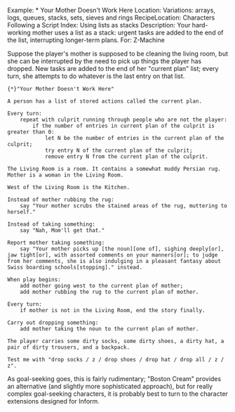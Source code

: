 Example: * Your Mother Doesn't Work Here
Location: Variations: arrays, logs, queues, stacks, sets, sieves and rings
RecipeLocation: Characters Following a Script
Index: Using lists as stacks
Description: Your hard-working mother uses a list as a stack: urgent tasks are added to the end of the list, interrupting longer-term plans.
For: Z-Machine

  
Suppose the player's mother is supposed to be cleaning the living room, but she can be interrupted by the need to pick up things the player has dropped. New tasks are added to the end of her "current plan" list; every turn, she attempts to do whatever is the last entry on that list.

  

``` inform7
{*}"Your Mother Doesn't Work Here"

A person has a list of stored actions called the current plan.

Every turn:
	repeat with culprit running through people who are not the player:
		if the number of entries in current plan of the culprit is greater than 0:
			let N be the number of entries in the current plan of the culprit;
			try entry N of the current plan of the culprit;
			remove entry N from the current plan of the culprit.

The Living Room is a room. It contains a somewhat muddy Persian rug. Mother is a woman in the Living Room.

West of the Living Room is the Kitchen.

Instead of mother rubbing the rug:
	say "Your mother scrubs the stained areas of the rug, muttering to herself."

Instead of taking something:
	say "Nah, Mom'll get that."

Report mother taking something:
	say "Your mother picks up [the noun][one of], sighing deeply[or], jaw tight[or], with assorted comments on your manners[or]; to judge from her comments, she is also indulging in a pleasant fantasy about Swiss boarding schools[stopping]." instead.

When play begins:
	add mother going west to the current plan of mother;
	add mother rubbing the rug to the current plan of mother.

Every turn:
	if mother is not in the Living Room, end the story finally.

Carry out dropping something:
	add mother taking the noun to the current plan of mother.

The player carries some dirty socks, some dirty shoes, a dirty hat, a pair of dirty trousers, and a backpack.

Test me with "drop socks / z / drop shoes / drop hat / drop all / z / z".
```

  
As goal-seeking goes, this is fairly rudimentary; "Boston Cream" provides an alternative (and slightly more sophisticated approach), but for really complex goal-seeking characters, it is probably best to turn to the character extensions designed for Inform.

